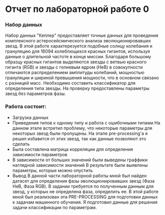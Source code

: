 # Отчет по лабораторной работе 0

### Набор данных
Набор данных "Кеплер" предоставляет точные данных для проведения комплексного астеросейсмического анализа эволюционировавших звезд. В этой работе характерезуется подобные солнцу колебания и грануляцию для 16094 колеблющихся красных гигантов, используя данные о длительной частоте в конце миссии. Благодаря большому образцу красных гигантов выделяются звезды с ветвью красного гиганта (RGB) и звезды с гелиевым ядром (HeB) в совокупности отличаются распределением амплитуды колебаний, мощностью грануляции и шириной превышения мощности, что в основном связано с разницей масс. Необходимо составить классификатор для определения типа звезды. На проверку предоставлены параметры звезд без параметров фазы.

### Работа состоит: 

- Загрузка данных
- Приведения типов к одному типу и работа с ошибочными типами
На данном этапе встретил проблему, что некоторые параметры для некоторых звезд были пропущены. На этапе pre-processing'а я решил избавится от этих звезд, так как данные позволяют это сделать
- Была составлена матрица корреляции для определения зависимости параметров
- В зависимости от больших значений были выведены граффики наглядной зависимости значений
В результате были выявлены параметры, которые можно опустить
- Вывод
В данной части лабораторной работы мной был найден датасет для определения фазы эволюционировавших звезд (Фаза HeB, Фаза RGB). В задании требуется по полученным данным для звезд, у которых не определена фаза, определить ее. В этой работе мной был реализован эта PRE-PROCESSING для подготовки данных к задачам машинного обучения. Я подготовил данные для решения задачи классификации по параметрам.
